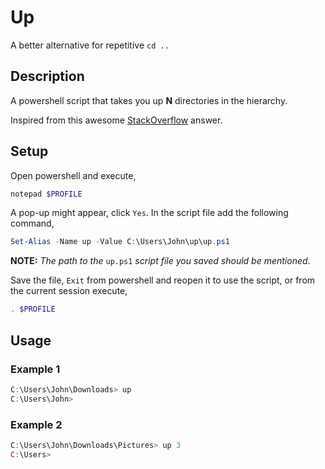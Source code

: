 # Up
A better alternative for repetitive `cd ..`

## Description
A powershell script that takes you up __N__ directories in the hierarchy. 

Inspired from this awesome [StackOverflow](https://stackoverflow.com/a/245724) answer.

## Setup
Open powershell and execute,
```powershell
notepad $PROFILE
```
A pop-up might appear, click `Yes`.
In the script file add the following command,

```powershell
Set-Alias -Name up -Value C:\Users\John\up\up.ps1
```
__NOTE:__ *The path to the* `up.ps1` *script file you saved should be mentioned*.

Save the file, `Exit` from powershell and reopen it to use the script, or from the current session execute,
```powershell
. $PROFILE
```
## Usage
### Example 1
```powershell
C:\Users\John\Downloads> up
C:\Users\John>
```
### Example 2
```powershell
C:\Users\John\Downloads\Pictures> up 3
C:\Users>
```
